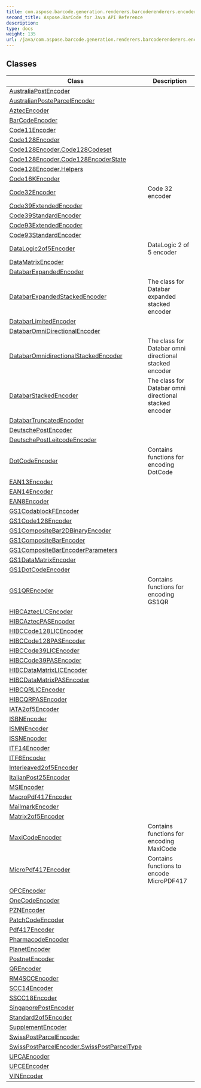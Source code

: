 ```yaml
---
title: com.aspose.barcode.generation.renderers.barcoderenderers.encoders
second_title: Aspose.BarCode for Java API Reference
description: 
type: docs
weight: 135
url: /java/com.aspose.barcode.generation.renderers.barcoderenderers.encoders/
---
```


## Classes

| Class | Description |
| --- | --- |
| [AustraliaPostEncoder](../com.aspose.barcode.generation.renderers.barcoderenderers.encoders/australiapostencoder) |  |
| [AustralianPosteParcelEncoder](../com.aspose.barcode.generation.renderers.barcoderenderers.encoders/australianposteparcelencoder) |  |
| [AztecEncoder](../com.aspose.barcode.generation.renderers.barcoderenderers.encoders/aztecencoder) |  |
| [BarCodeEncoder](../com.aspose.barcode.generation.renderers.barcoderenderers.encoders/barcodeencoder) |  |
| [Code11Encoder](../com.aspose.barcode.generation.renderers.barcoderenderers.encoders/code11encoder) |  |
| [Code128Encoder](../com.aspose.barcode.generation.renderers.barcoderenderers.encoders/code128encoder) |  |
| [Code128Encoder.Code128Codeset](../com.aspose.barcode.generation.renderers.barcoderenderers.encoders/code128encoder.code128codeset) |  |
| [Code128Encoder.Code128EncoderState](../com.aspose.barcode.generation.renderers.barcoderenderers.encoders/code128encoder.code128encoderstate) |  |
| [Code128Encoder.Helpers](../com.aspose.barcode.generation.renderers.barcoderenderers.encoders/code128encoder.helpers) |  |
| [Code16KEncoder](../com.aspose.barcode.generation.renderers.barcoderenderers.encoders/code16kencoder) |  |
| [Code32Encoder](../com.aspose.barcode.generation.renderers.barcoderenderers.encoders/code32encoder) | Code 32 encoder |
| [Code39ExtendedEncoder](../com.aspose.barcode.generation.renderers.barcoderenderers.encoders/code39extendedencoder) |  |
| [Code39StandardEncoder](../com.aspose.barcode.generation.renderers.barcoderenderers.encoders/code39standardencoder) |  |
| [Code93ExtendedEncoder](../com.aspose.barcode.generation.renderers.barcoderenderers.encoders/code93extendedencoder) |  |
| [Code93StandardEncoder](../com.aspose.barcode.generation.renderers.barcoderenderers.encoders/code93standardencoder) |  |
| [DataLogic2of5Encoder](../com.aspose.barcode.generation.renderers.barcoderenderers.encoders/datalogic2of5encoder) | DataLogic 2 of 5 encoder |
| [DataMatrixEncoder](../com.aspose.barcode.generation.renderers.barcoderenderers.encoders/datamatrixencoder) |  |
| [DatabarExpandedEncoder](../com.aspose.barcode.generation.renderers.barcoderenderers.encoders/databarexpandedencoder) |  |
| [DatabarExpandedStackedEncoder](../com.aspose.barcode.generation.renderers.barcoderenderers.encoders/databarexpandedstackedencoder) | The class for Databar expanded stacked encoder |
| [DatabarLimitedEncoder](../com.aspose.barcode.generation.renderers.barcoderenderers.encoders/databarlimitedencoder) |  |
| [DatabarOmniDirectionalEncoder](../com.aspose.barcode.generation.renderers.barcoderenderers.encoders/databaromnidirectionalencoder) |  |
| [DatabarOmnidirectionalStackedEncoder](../com.aspose.barcode.generation.renderers.barcoderenderers.encoders/databaromnidirectionalstackedencoder) | The class for Databar omni directional stacked encoder |
| [DatabarStackedEncoder](../com.aspose.barcode.generation.renderers.barcoderenderers.encoders/databarstackedencoder) | The class for Databar omni directional stacked encoder |
| [DatabarTruncatedEncoder](../com.aspose.barcode.generation.renderers.barcoderenderers.encoders/databartruncatedencoder) |  |
| [DeutschePostEncoder](../com.aspose.barcode.generation.renderers.barcoderenderers.encoders/deutschepostencoder) |  |
| [DeutschePostLeitcodeEncoder](../com.aspose.barcode.generation.renderers.barcoderenderers.encoders/deutschepostleitcodeencoder) |  |
| [DotCodeEncoder](../com.aspose.barcode.generation.renderers.barcoderenderers.encoders/dotcodeencoder) | Contains functions for encoding DotCode |
| [EAN13Encoder](../com.aspose.barcode.generation.renderers.barcoderenderers.encoders/ean13encoder) |  |
| [EAN14Encoder](../com.aspose.barcode.generation.renderers.barcoderenderers.encoders/ean14encoder) |  |
| [EAN8Encoder](../com.aspose.barcode.generation.renderers.barcoderenderers.encoders/ean8encoder) |  |
| [GS1CodablockFEncoder](../com.aspose.barcode.generation.renderers.barcoderenderers.encoders/gs1codablockfencoder) |  |
| [GS1Code128Encoder](../com.aspose.barcode.generation.renderers.barcoderenderers.encoders/gs1code128encoder) |  |
| [GS1CompositeBar2DBinaryEncoder](../com.aspose.barcode.generation.renderers.barcoderenderers.encoders/gs1compositebar2dbinaryencoder) |  |
| [GS1CompositeBarEncoder](../com.aspose.barcode.generation.renderers.barcoderenderers.encoders/gs1compositebarencoder) |  |
| [GS1CompositeBarEncoderParameters](../com.aspose.barcode.generation.renderers.barcoderenderers.encoders/gs1compositebarencoderparameters) |  |
| [GS1DataMatrixEncoder](../com.aspose.barcode.generation.renderers.barcoderenderers.encoders/gs1datamatrixencoder) |  |
| [GS1DotCodeEncoder](../com.aspose.barcode.generation.renderers.barcoderenderers.encoders/gs1dotcodeencoder) |  |
| [GS1QREncoder](../com.aspose.barcode.generation.renderers.barcoderenderers.encoders/gs1qrencoder) | Contains functions for encoding GS1QR |
| [HIBCAztecLICEncoder](../com.aspose.barcode.generation.renderers.barcoderenderers.encoders/hibcazteclicencoder) |  |
| [HIBCAztecPASEncoder](../com.aspose.barcode.generation.renderers.barcoderenderers.encoders/hibcaztecpasencoder) |  |
| [HIBCCode128LICEncoder](../com.aspose.barcode.generation.renderers.barcoderenderers.encoders/hibccode128licencoder) |  |
| [HIBCCode128PASEncoder](../com.aspose.barcode.generation.renderers.barcoderenderers.encoders/hibccode128pasencoder) |  |
| [HIBCCode39LICEncoder](../com.aspose.barcode.generation.renderers.barcoderenderers.encoders/hibccode39licencoder) |  |
| [HIBCCode39PASEncoder](../com.aspose.barcode.generation.renderers.barcoderenderers.encoders/hibccode39pasencoder) |  |
| [HIBCDataMatrixLICEncoder](../com.aspose.barcode.generation.renderers.barcoderenderers.encoders/hibcdatamatrixlicencoder) |  |
| [HIBCDataMatrixPASEncoder](../com.aspose.barcode.generation.renderers.barcoderenderers.encoders/hibcdatamatrixpasencoder) |  |
| [HIBCQRLICEncoder](../com.aspose.barcode.generation.renderers.barcoderenderers.encoders/hibcqrlicencoder) |  |
| [HIBCQRPASEncoder](../com.aspose.barcode.generation.renderers.barcoderenderers.encoders/hibcqrpasencoder) |  |
| [IATA2of5Encoder](../com.aspose.barcode.generation.renderers.barcoderenderers.encoders/iata2of5encoder) |  |
| [ISBNEncoder](../com.aspose.barcode.generation.renderers.barcoderenderers.encoders/isbnencoder) |  |
| [ISMNEncoder](../com.aspose.barcode.generation.renderers.barcoderenderers.encoders/ismnencoder) |  |
| [ISSNEncoder](../com.aspose.barcode.generation.renderers.barcoderenderers.encoders/issnencoder) |  |
| [ITF14Encoder](../com.aspose.barcode.generation.renderers.barcoderenderers.encoders/itf14encoder) |  |
| [ITF6Encoder](../com.aspose.barcode.generation.renderers.barcoderenderers.encoders/itf6encoder) |  |
| [Interleaved2of5Encoder](../com.aspose.barcode.generation.renderers.barcoderenderers.encoders/interleaved2of5encoder) |  |
| [ItalianPost25Encoder](../com.aspose.barcode.generation.renderers.barcoderenderers.encoders/italianpost25encoder) |  |
| [MSIEncoder](../com.aspose.barcode.generation.renderers.barcoderenderers.encoders/msiencoder) |  |
| [MacroPdf417Encoder](../com.aspose.barcode.generation.renderers.barcoderenderers.encoders/macropdf417encoder) |  |
| [MailmarkEncoder](../com.aspose.barcode.generation.renderers.barcoderenderers.encoders/mailmarkencoder) |  |
| [Matrix2of5Encoder](../com.aspose.barcode.generation.renderers.barcoderenderers.encoders/matrix2of5encoder) |  |
| [MaxiCodeEncoder](../com.aspose.barcode.generation.renderers.barcoderenderers.encoders/maxicodeencoder) | Contains functions for encoding MaxiCode |
| [MicroPdf417Encoder](../com.aspose.barcode.generation.renderers.barcoderenderers.encoders/micropdf417encoder) | Contains functions to encode MicroPDF417 |
| [OPCEncoder](../com.aspose.barcode.generation.renderers.barcoderenderers.encoders/opcencoder) |  |
| [OneCodeEncoder](../com.aspose.barcode.generation.renderers.barcoderenderers.encoders/onecodeencoder) |  |
| [PZNEncoder](../com.aspose.barcode.generation.renderers.barcoderenderers.encoders/pznencoder) |  |
| [PatchCodeEncoder](../com.aspose.barcode.generation.renderers.barcoderenderers.encoders/patchcodeencoder) |  |
| [Pdf417Encoder](../com.aspose.barcode.generation.renderers.barcoderenderers.encoders/pdf417encoder) |  |
| [PharmacodeEncoder](../com.aspose.barcode.generation.renderers.barcoderenderers.encoders/pharmacodeencoder) |  |
| [PlanetEncoder](../com.aspose.barcode.generation.renderers.barcoderenderers.encoders/planetencoder) |  |
| [PostnetEncoder](../com.aspose.barcode.generation.renderers.barcoderenderers.encoders/postnetencoder) |  |
| [QREncoder](../com.aspose.barcode.generation.renderers.barcoderenderers.encoders/qrencoder) |  |
| [RM4SCCEncoder](../com.aspose.barcode.generation.renderers.barcoderenderers.encoders/rm4sccencoder) |  |
| [SCC14Encoder](../com.aspose.barcode.generation.renderers.barcoderenderers.encoders/scc14encoder) |  |
| [SSCC18Encoder](../com.aspose.barcode.generation.renderers.barcoderenderers.encoders/sscc18encoder) |  |
| [SingaporePostEncoder](../com.aspose.barcode.generation.renderers.barcoderenderers.encoders/singaporepostencoder) |  |
| [Standard2of5Encoder](../com.aspose.barcode.generation.renderers.barcoderenderers.encoders/standard2of5encoder) |  |
| [SupplementEncoder](../com.aspose.barcode.generation.renderers.barcoderenderers.encoders/supplementencoder) |  |
| [SwissPostParcelEncoder](../com.aspose.barcode.generation.renderers.barcoderenderers.encoders/swisspostparcelencoder) |  |
| [SwissPostParcelEncoder.SwissPostParcelType](../com.aspose.barcode.generation.renderers.barcoderenderers.encoders/swisspostparcelencoder.swisspostparceltype) |  |
| [UPCAEncoder](../com.aspose.barcode.generation.renderers.barcoderenderers.encoders/upcaencoder) |  |
| [UPCEEncoder](../com.aspose.barcode.generation.renderers.barcoderenderers.encoders/upceencoder) |  |
| [VINEncoder](../com.aspose.barcode.generation.renderers.barcoderenderers.encoders/vinencoder) |  |
